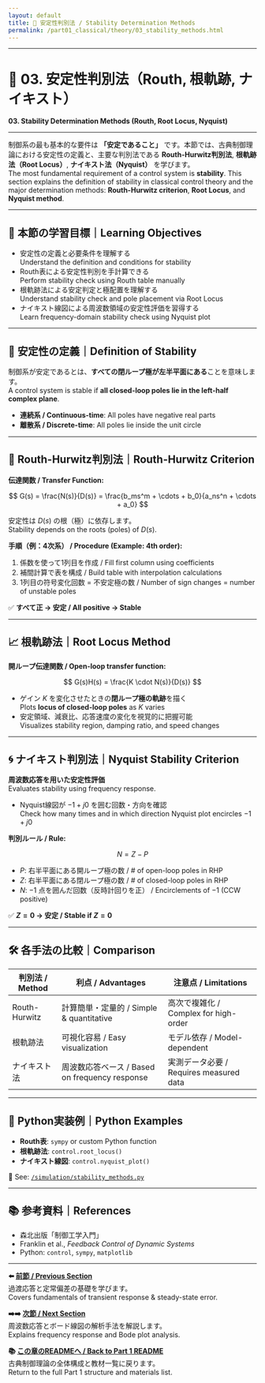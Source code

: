 ```yaml
---
layout: default
title: 🧮 安定性判別法 / Stability Determination Methods
permalink: /part01_classical/theory/03_stability_methods.html
---
```


---

# 🧮 03. 安定性判別法（Routh, 根軌跡, ナイキスト）  
**03. Stability Determination Methods (Routh, Root Locus, Nyquist)**

---

制御系の最も基本的な要件は **「安定であること」** です。本節では、古典制御理論における安定性の定義と、主要な判別法である **Routh-Hurwitz判別法**, **根軌跡法（Root Locus）**, **ナイキスト法（Nyquist）** を学びます。  
The most fundamental requirement of a control system is **stability**. This section explains the definition of stability in classical control theory and the major determination methods: **Routh-Hurwitz criterion**, **Root Locus**, and **Nyquist method**.

---

## 🎯 本節の学習目標｜Learning Objectives

- 安定性の定義と必要条件を理解する  
  Understand the definition and conditions for stability  
- Routh表による安定性判別を手計算できる  
  Perform stability check using Routh table manually  
- 根軌跡法による安定判定と極配置を理解する  
  Understand stability check and pole placement via Root Locus  
- ナイキスト線図による周波数領域の安定性評価を習得する  
  Learn frequency-domain stability check using Nyquist plot

---

## 📌 安定性の定義｜Definition of Stability

制御系が安定であるとは、**すべての閉ループ極が左半平面にある**ことを意味します。  
A control system is stable if **all closed-loop poles lie in the left-half complex plane**.

- **連続系 / Continuous-time**: All poles have negative real parts  
- **離散系 / Discrete-time**: All poles lie inside the unit circle  

---

## 🔢 Routh-Hurwitz判別法｜Routh-Hurwitz Criterion

**伝達関数 / Transfer Function:**

$$
G(s) = \frac{N(s)}{D(s)} = \frac{b_ms^m + \cdots + b_0}{a_ns^n + \cdots + a_0}
$$

安定性は $D(s)$ の根（極）に依存します。  
Stability depends on the roots (poles) of $D(s)$.

**手順（例：4次系） / Procedure (Example: 4th order):**
1. 係数を使って1列目を作成 / Fill first column using coefficients  
2. 補間計算で表を構成 / Build table with interpolation calculations  
3. 1列目の符号変化回数 = 不安定極の数 / Number of sign changes = number of unstable poles  

✅ **すべて正 → 安定 / All positive → Stable**

---

## 📈 根軌跡法｜Root Locus Method

**開ループ伝達関数 / Open-loop transfer function:**

$$
G(s)H(s) = \frac{K \cdot N(s)}{D(s)}
$$

- ゲイン $K$ を変化させたときの**閉ループ極の軌跡**を描く  
  Plots **locus of closed-loop poles** as $K$ varies  
- 安定領域、減衰比、応答速度の変化を視覚的に把握可能  
  Visualizes stability region, damping ratio, and speed changes

---

## 🌀 ナイキスト判別法｜Nyquist Stability Criterion

**周波数応答を用いた安定性評価**  
Evaluates stability using frequency response.

- Nyquist線図が $-1+j0$ を囲む回数・方向を確認  
  Check how many times and in which direction Nyquist plot encircles $-1+j0$  

**判別ルール / Rule:**

$$
N = Z - P
$$

- $P$: 右半平面にある開ループ極の数 / # of open-loop poles in RHP  
- $Z$: 右半平面にある閉ループ極の数 / # of closed-loop poles in RHP  
- $N$: $-1$ 点を囲んだ回数（反時計回りを正） / Encirclements of $-1$ (CCW positive)  

✅ **$Z = 0$ → 安定 / Stable if $Z=0$**

---

## 🛠️ 各手法の比較｜Comparison

| 判別法 / Method | 利点 / Advantages | 注意点 / Limitations |
|----------------|-------------------|----------------------|
| Routh-Hurwitz  | 計算簡単・定量的 / Simple & quantitative | 高次で複雑化 / Complex for high-order |
| 根軌跡法       | 可視化容易 / Easy visualization | モデル依存 / Model-dependent |
| ナイキスト法   | 周波数応答ベース / Based on frequency response | 実測データ必要 / Requires measured data |

---

## 🧪 Python実装例｜Python Examples

- **Routh表**: `sympy` or custom Python function  
- **根軌跡法**: `control.root_locus()`  
- **ナイキスト線図**: `control.nyquist_plot()`  

📂 See: [`/simulation/stability_methods.py`](../simulation/stability_methods.py)

---

## 📚 参考資料｜References

- 森北出版「制御工学入門」  
- Franklin et al., *Feedback Control of Dynamic Systems*  
- Python: `control`, `sympy`, `matplotlib`

---

**⬅️ [前節 / Previous Section](https://samizo-aitl.github.io/EduController/part01_classical/theory/02_transient_response.html)**  
過渡応答と定常偏差の基礎を学びます。  
Covers fundamentals of transient response & steady-state error.

**➡️➡️ [次節 / Next Section](https://samizo-aitl.github.io/EduController/part01_classical/theory/04_frequency_response.html)**  
周波数応答とボード線図の解析手法を解説します。  
Explains frequency response and Bode plot analysis.

**📚 [この章のREADMEへ / Back to Part 1 README](https://samizo-aitl.github.io/EduController/part01_classical/)**  
古典制御理論の全体構成と教材一覧に戻ります。  
Return to the full Part 1 structure and materials list.
